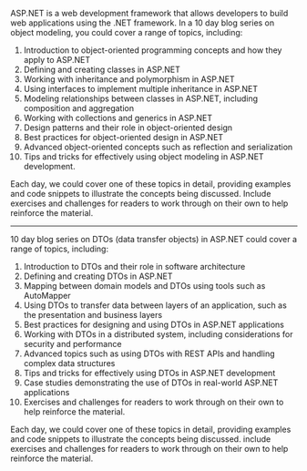 ASP.NET is a web development framework that allows developers to build web applications using the .NET framework. 
In a 10 day blog series on object modeling, you could cover a range of topics, including:

1. Introduction to object-oriented programming concepts and how they apply to ASP.NET
2. Defining and creating classes in ASP.NET
3. Working with inheritance and polymorphism in ASP.NET
4. Using interfaces to implement multiple inheritance in ASP.NET
5. Modeling relationships between classes in ASP.NET, including composition and aggregation
6. Working with collections and generics in ASP.NET
7. Design patterns and their role in object-oriented design
8. Best practices for object-oriented design in ASP.NET
9. Advanced object-oriented concepts such as reflection and serialization
10. Tips and tricks for effectively using object modeling in ASP.NET development.

Each day, we could cover one of these topics in detail, providing examples and code snippets 
to illustrate the concepts being discussed. Include exercises and challenges for readers to 
work through on their own to help reinforce the material.

---

10 day blog series on DTOs (data transfer objects) in ASP.NET could cover a range of topics, including:

1. Introduction to DTOs and their role in software architecture
2. Defining and creating DTOs in ASP.NET
3. Mapping between domain models and DTOs using tools such as AutoMapper
4. Using DTOs to transfer data between layers of an application, such as the presentation and business layers
5. Best practices for designing and using DTOs in ASP.NET applications
6. Working with DTOs in a distributed system, including considerations for security and performance
7. Advanced topics such as using DTOs with REST APIs and handling complex data structures
8. Tips and tricks for effectively using DTOs in ASP.NET development
9. Case studies demonstrating the use of DTOs in real-world ASP.NET applications
10. Exercises and challenges for readers to work through on their own to help reinforce the material.

Each day, we could cover one of these topics in detail, providing examples and code snippets to illustrate the concepts being discussed. include exercises and challenges for readers to work through on their own to help reinforce the material.
